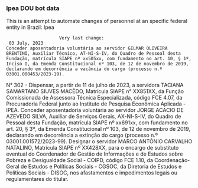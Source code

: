  ### Ipea DOU bot data
 This is an attempt to automate changes of personnel at an specific federal entity in Brazil: Ipea
 
                        Very last change: 
 	 03 July, 2023
	Conceder aposentadoria voluntária ao servidor GILMAR OLIVEIRA BRENTINI, Auxiliar Técnico, AT-NI-S-IV, do Quadro de Pessoal desta Fundação, matrícula SIAPE nº xx505xx, com fundamento no art. 10, § 1º, Inciso I, da Emenda Constitucional nº 103, de 12 de novembro de 2019, declarando em decorrência a vacância do cargo (processo n.º 03001.000453/2023-19).
N° 302 - Dispensar, a partir de 11 de julho de 2023, a servidora TACIANA SAMARTANO SIUVES MACÊDO, Matrícula SIAPE n° XX851XX, da Função Comissionada de Assessora Técnica Especializada, código FCE 4.07, da Procuradoria Federal junto ao Instituto de Pesquisa Econômica Aplicada - IPEA.
Conceder aposentadoria voluntária ao servidor JORGE ACACIO DE AZEVEDO SILVA, Auxiliar de Serviços Gerais, AX-NI-S-IV, do Quadro de Pessoal desta Fundação, matrícula SIAPE nº xx691xx, com fundamento no art. 20, § 3º, da Emenda Constitucional nº 103, de 12 de novembro de 2019, declarando em decorrência a extinção do cargo (processo n.º 03001.001572/2023-99).
Designar o servidor MARCO ANTÔNIO CARVALHO NATALINO, Matrícula SIAPE nº XX428XX, para o encargo de substituto eventual do Coordenador de Gestão de Informações e de Estudos sobre Pobreza e Desigualdade Social - COIPD, código FCE 1.10, da Coordenação-Geral de Estudos e Políticas Sociais - CGSOC, da Diretoria de Estudos e Políticas Sociais - DISOC, nos afastamentos e impedimentos legais ou regulamentares do titular.
